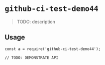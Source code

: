 
# `github-ci-test-demo44`

> TODO: description

## Usage

```
const a = require('github-ci-test-demo44');

// TODO: DEMONSTRATE API
```

